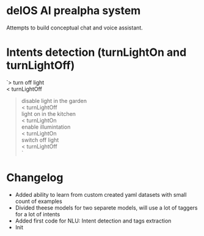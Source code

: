 # delOS AI prealpha system
Attempts to build conceptual chat and voice assistant.

# Intents detection (turnLightOn and turnLightOff)
`> turn off light <br>
< turnLightOff <br>
> disable light in the garden <br>
< turnLightOff <br>
> light on in the kitchen <br>
< turnLightOn <br>
> enable illumintation <br>
< turnLightOn <br>
> switch off light <br>
< turnLightOff <br>`

# Changelog
- Added ability to learn from custom created yaml datasets with small count of examples
- Divided theese models for two separete models, will use a lot of taggers for a lot of intents
- Added first code for NLU: Intent detection and tags extraction
- Init
